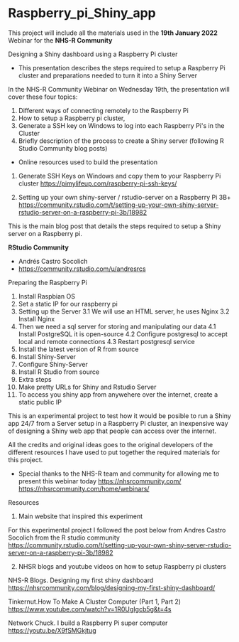 # Raspberry_pi_Shiny_app
This project will include all the materials used in the **19th January 2022** Webinar for the **NHS-R Community**

Designing a Shiny dashboard using a Raspberry Pi cluster

- This presentation describes the steps required to setup a Raspberry Pi cluster and preparations needed to turn it into a Shiny Server

In the NHS-R Community Webinar on Wednesday 19th, the presentation will cover these four topics: 

1. Different ways of connecting remotely to the Raspberry Pi
2. How to setup a Raspberry pi cluster, 
3. Generate a SSH key on Windows to log into each Raspberry Pi's in the Cluster
4. Briefly description of the process to create a Shiny server (following R Studio Community blog posts)

- Online resources used to build the presentation 

1. Generate SSH Keys on Windows and copy them to your Raspberry Pi cluster
https://pimylifeup.com/raspberry-pi-ssh-keys/

2. Setting up your own shiny-server / rstudio-server on a Raspberry Pi 3B+
https://community.rstudio.com/t/setting-up-your-own-shiny-server-rstudio-server-on-a-raspberry-pi-3b/18982

This is the main blog post that details the steps required to setup a Shiny server on a Raspberry pi. 

**RStudio Community**
- Andrés Castro Socolich
- https://community.rstudio.com/u/andresrcs


Preparing the Raspberry Pi

1. Install Raspbian OS
2. Set a static IP for our raspberry pi
3. Setting up the Server
3.1 We will use an HTML server, he uses Nginx 
3.2 Install Nginx 
4. Then we need a sql server for storing and manipulating our data
4.1 Install PostgreSQL it is open-source 
4.2 Configure postgresql to accept local and remote connections
4.3 Restart postgresql service
5. Install the latest version of R from source
6. Install Shiny-Server
7. Configure Shiny-Server
8. Install R Studio from source
9. Extra steps
10. Make pretty URLs for Shiny and Rstudio Server
11. To access you shiny app from anywehere over the internet, create a static public IP

This is an experimental project to test how it would be posible to run a Shiny app 24/7 from a Server setup in a Raspberry Pi cluster, an inexpensive way of designing a Shiny web app that people can access over the internet. 

All the credits and original ideas goes to the original developers of the different resources I have used to put together the required materials for this project. 

- Special thanks to the NHS-R team and community for allowing me to present this webinar today
https://nhsrcommunity.com/
https://nhsrcommunity.com/home/webinars/
 
Resources

1. Main website that inspired this experiment

For this experimental project I followed  the post below from Andres Castro Socolich from the R studio community
https://community.rstudio.com/t/setting-up-your-own-shiny-server-rstudio-server-on-a-raspberry-pi-3b/18982

2.  NHSR blogs and youtube videos on how to setup Raspberry pi clusters

NHS-R Blogs. Designing my first shiny dashboard
https://nhsrcommunity.com/blog/designing-my-first-shiny-dashboard/

Tinkernut.How To Make A Cluster Computer (Part 1, Part 2)
https://www.youtube.com/watch?v=1R0UgIgcb5g&t=4s

Network Chuck. I build a Raspberry Pi super computer
https://youtu.be/X9fSMGkjtug

